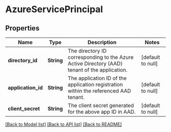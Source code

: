 # AzureServicePrincipal
## Properties

| Name | Type | Description | Notes |
|------------ | ------------- | ------------- | -------------|
| **directory\_id** | **String** | The directory ID corresponding to the Azure Active Directory (AAD) tenant of the application. | [default to null] |
| **application\_id** | **String** | The application ID of the application registration within the referenced AAD tenant. | [default to null] |
| **client\_secret** | **String** | The client secret generated for the above app ID in AAD. | [default to null] |

[[Back to Model list]](../README.md#documentation-for-models) [[Back to API list]](../README.md#documentation-for-api-endpoints) [[Back to README]](../README.md)

